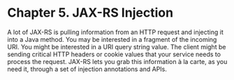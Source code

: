 # Chapter 5. JAX-RS Injection


A lot of JAX-RS is pulling information from an HTTP request and injecting it into a Java method. You may be interested in a fragment of the incoming URI. You might be interested in a URI query string value. The client might be sending critical HTTP headers or cookie values that your service needs to process the request. JAX-RS lets you grab this information à la carte, as you need it, through a set of injection annotations and APIs.

